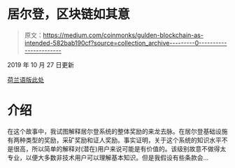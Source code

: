 # 居尔登，区块链如其意

> 原文：<https://medium.com/coinmonks/gulden-blockchain-as-intended-582bab190cf?source=collection_archive---------0----------------------->

2019 年 10 月 27 日更新

[荷兰语版此处](/@aat.de.kwaasteniet/mining-en-witnessrewards-uitleg-over-de-gulden-infrastructuur-a0055b8620f0)

# 介绍

在这个故事中，我试图解释居尔登系统的整体奖励的来龙去脉。在居尔登基础设施有两种类型的奖励，采矿奖励和证人奖励。事实证明，关于这个系统的知识水平不是很高，所以简单的解释对(潜在)用户来说可能是有价值的。该级别故意不做得太专业，以便大多数非技术用户可以理解基本知识。但是我假设有些条款会…